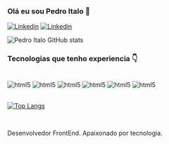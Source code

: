 ### Olá eu sou Pedro Italo 👋

[![Linkedin](https://img.shields.io/badge/LinkedIn-0077B5?style=for-the-badge&logo=linkedin&logoColor=white)](https://www.linkedin.com/in/pedro-italo-borges-cardoso-1b2959238/)
[![Linkedin](https://img.shields.io/badge/Instagram-E4405F?style=for-the-badge&logo=instagram&logoColor=white)](https://www.instagram.com/pedroiofficial/)


![Pedro Italo GitHub stats](https://github-readme-stats.vercel.app/api?username=Pedro-Italo-BC&show_icons=true&theme=dracula&count_private=true)


### Tecnologias que tenho experiencia 👇

<div style="display: inline_block"><br/>
<img align="center" alt="html5" src="https://img.shields.io/badge/HTML5-E34F26?style=for-the-badge&logo=html5&logoColor=white"/>
<img align="center" alt="html5" src="https://img.shields.io/badge/CSS3-1572B6?style=for-the-badge&logo=css3&logoColor=white"/>
<img align="center" alt="html5" src="https://img.shields.io/badge/JavaScript-323330?style=for-the-badge&logo=javascript&logoColor=F7DF1E"/>
<img align="center" alt="html5" src="https://img.shields.io/badge/TypeScript-007ACC?style=for-the-badge&logo=typescript&logoColor=white"/>
<img align="center" alt="html5" src="https://img.shields.io/badge/Sass-CC6699?style=for-the-badge&logo=sass&logoColor=white"/>
<img align="center" alt="html5" src="https://img.shields.io/badge/React-20232A?style=for-the-badge&logo=react&logoColor=61DAFB"/>
</div>

<br/>

[![Top Langs](https://github-readme-stats.vercel.app/api/top-langs/?username=Pedro-Italo-BC&layout=compact)](https://github.com/anuraghazra/github-readme-stats)

<br/>

Desenvolvedor FrontEnd. Apaixonado por tecnologia. 

